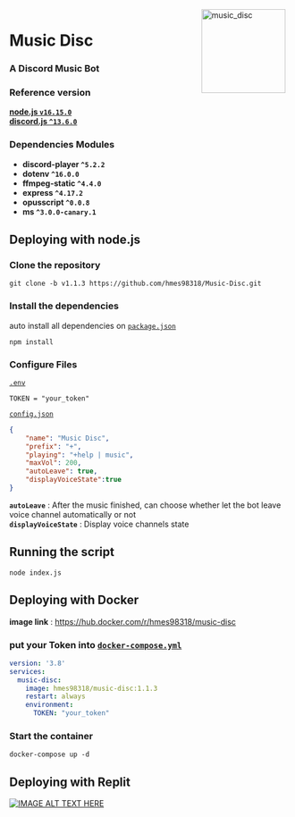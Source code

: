 <img width="150" height="150" align="right" style="float: right; margin: 0 10px 0 0;" alt="music_disc" src="https://i.imgur.com/JWSIlSt.png">

# Music Disc
### A Discord Music Bot


### Reference version  
[**node.js  `v16.15.0`**](https://nodejs.org/en/)  
[**discord.js  `^13.6.0`**](https://discord.js.org/#/)  

### Dependencies Modules
* **discord-player  `^5.2.2`**  
* **dotenv  `^16.0.0`**  
* **ffmpeg-static  `^4.4.0`**  
* **express  `^4.17.2`**  
* **opusscript  `^0.0.8`**  
* **ms  `^3.0.0-canary.1`**  


## Deploying with node.js

### Clone the repository
```
git clone -b v1.1.3 https://github.com/hmes98318/Music-Disc.git
```

### Install the dependencies
auto install all dependencies on [`package.json`](./package.json)  
```
npm install
```

### Configure Files
[`.env`](./.env) 
```env
TOKEN = "your_token"
```

[`config.json`](./config.json)  
```json
{
    "name": "Music Disc",
    "prefix": "+",
    "playing": "+help | music",
    "maxVol": 200,
    "autoLeave": true,
    "displayVoiceState":true
}
```
**`autoLeave`** : After the music finished, can choose whether let the bot leave voice channel automatically or not  
**`displayVoiceState`** : Display voice channels state   

## Running the script 
```
node index.js
```


## Deploying with Docker  
**image link** : https://hub.docker.com/r/hmes98318/music-disc  
### put your Token into [`docker-compose.yml`](./docker-compose.yml)
```yml
version: '3.8'
services:
  music-disc:
    image: hmes98318/music-disc:1.1.3
    restart: always
    environment:
      TOKEN: "your_token"
```

### Start the container  
```
docker-compose up -d
```


## Deploying with Replit  
[![IMAGE ALT TEXT HERE](https://img.youtube.com/vi/Q3JSz0N4N48/0.jpg)](https://www.youtube.com/watch?v=Q3JSz0N4N48)  

